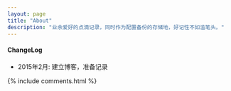 ```yaml
---
layout: page
title: "About"
description: "业余爱好的点滴记录，同时作为配置备份的存储地，好记性不如滥笔头。"
---
```


#### ChangeLog
- 2015年2月:    建立博客，准备记录

{% include comments.html %}

